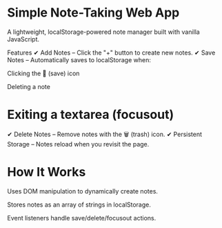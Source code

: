 # Simple Note-Taking Web App
A lightweight, localStorage-powered note manager built with vanilla JavaScript.

Features
✔ Add Notes – Click the "+" button to create new notes.
✔ Save Notes – Automatically saves to localStorage when:


Clicking the 💾 (save) icon

Deleting a note

# Exiting a textarea (focusout)
✔ Delete Notes – Remove notes with the 🗑️ (trash) icon.
✔ Persistent Storage – Notes reload when you revisit the page.

# How It Works
Uses DOM manipulation to dynamically create notes.

Stores notes as an array of strings in localStorage.

Event listeners handle save/delete/focusout actions.
